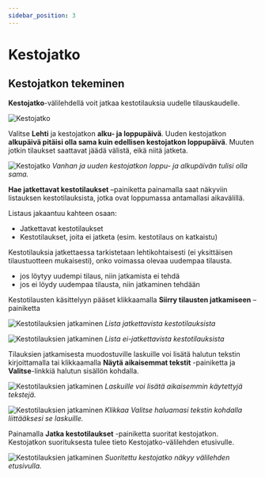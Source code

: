 ```yaml
---
sidebar_position: 3
---
```


# Kestojatko

## Kestojatkon tekeminen

**Kestojatko**-välilehdellä voit jatkaa kestotilauksia uudelle tilauskaudelle.

![Kestojatko](/img/ohjeet/kestojatko.png)

Valitse **Lehti** ja kestojatkon **alku- ja loppupäivä**. Uuden kestojatkon **alkupäivä pitäisi olla sama kuin edellisen kestojatkon loppupäivä**. Muuten jotkin tilaukset saattavat jäädä välistä, eikä niitä jatketa.

![Kestojatko](/img/ohjeet/kestojatko1.png)
*Vanhan ja uuden kestojatkon loppu- ja alkupäivän tulisi olla sama.*

**Hae jatkettavat kestotilaukset** –painiketta painamalla saat näkyviin listauksen kestotilauksista, jotka ovat loppumassa antamallasi aikavälillä.

Listaus jakaantuu kahteen osaan:

- Jatkettavat kestotilaukset
- Kestotilaukset, joita ei jatketa (esim. kestotilaus on katkaistu)

Kestotilauksia jatkettaessa tarkistetaan lehtikohtaisesti (ei yksittäisen tilaustuotteen mukaisesti), onko voimassa olevaa uudempaa tilausta.

- jos löytyy uudempi tilaus, niin jatkamista ei tehdä
- jos ei löydy uudempaa tilausta, niin jatkaminen tehdään

Kestotilausten käsittelyyn pääset klikkaamalla **Siirry tilausten jatkamiseen** –painiketta

![Kestotilauksien jatkaminen](/img/ohjeet/kestojatko2.png)
*Lista jatkettavista kestotilauksista*

![Kestotilauksien jatkaminen](/img/ohjeet/kestojatko3.png)
*Lista ei-jatkettavista kestotilauksista*

Tilauksien jatkamisesta muodostuville laskuille voi lisätä halutun tekstin kirjoittamalla tai klikkaamalla **Näytä aikaisemmat tekstit** -painiketta ja **Valitse**-linkkiä halutun sisällön kohdalla.

![Kestotilauksien jatkaminen](/img/ohjeet/kestojatko4.png)
*Laskuille voi lisätä aikaisemmin käytettyjä tekstejä.*

![Kestotilauksien jatkaminen](/img/ohjeet/kestojatko5.png)
*Klikkaa Valitse haluamasi tekstin kohdalla liittääksesi se laskuille.*

Painamalla **Jatka kestotilaukset** -painiketta suoritat kestojatkon. Kestojatkon suorituksesta tulee tieto Kestojatko-välilehden etusivulle.

![Kestotilauksien jatkaminen](/img/ohjeet/kestojatko6.png)
*Suoritettu kestojatko näkyy välilehden etusivulla.*
